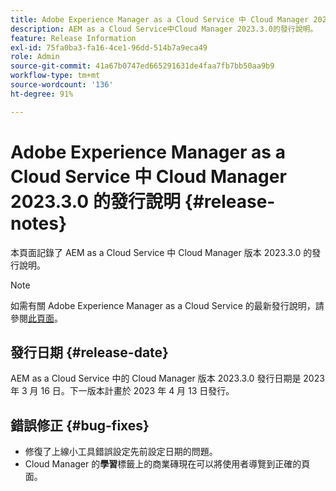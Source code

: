 ```yaml
---
title: Adobe Experience Manager as a Cloud Service 中 Cloud Manager 2023.3.0 的發行說明
description: AEM as a Cloud Service中Cloud Manager 2023.3.0的發行說明。
feature: Release Information
exl-id: 75fa0ba3-fa16-4ce1-96dd-514b7a9eca49
role: Admin
source-git-commit: 41a67b0747ed665291631de4faa7fb7bb50aa9b9
workflow-type: tm+mt
source-wordcount: '136'
ht-degree: 91%

---
```


# Adobe Experience Manager as a Cloud Service 中 Cloud Manager 2023.3.0 的發行說明 {#release-notes}

本頁面記錄了 AEM as a Cloud Service 中 Cloud Manager 版本 2023.3.0 的發行說明。

>[!NOTE]
>
>如需有關 Adobe Experience Manager as a Cloud Service 的最新發行說明，請參閱[此頁面](/help/release-notes/release-notes-cloud/release-notes-current.md)。

## 發行日期 {#release-date}

AEM as a Cloud Service 中的 Cloud Manager 版本 2023.3.0 發行日期是 2023 年 3 月 16 日。下一版本計畫於 2023 年 4 月 13 日發行。

## 錯誤修正 {#bug-fixes}

* 修復了上線小工具錯誤設定先前設定日期的問題。
* Cloud Manager 的&#x200B;**學習**&#x200B;標籤上的商業磚現在可以將使用者導覽到正確的頁面。
